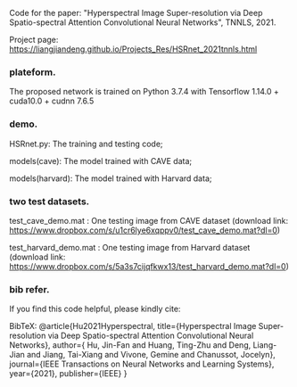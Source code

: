 Code for the paper: "Hyperspectral Image Super-resolution via Deep Spatio-spectral Attention Convolutional Neural Networks", TNNLS, 2021.

Project page: https://liangjiandeng.github.io/Projects_Res/HSRnet_2021tnnls.html


### plateform.
The proposed network is trained on Python 3.7.4 with Tensorflow 1.14.0 + cuda10.0 + cudnn 7.6.5

### demo.
HSRnet.py: The training and testing code;

models(cave): The model trained with CAVE data;

models(harvard): The model trained with Harvard data;

### two test datasets.
test_cave_demo.mat : One testing image from CAVE dataset 
(download link: https://www.dropbox.com/s/u1cr6lye6xqppv0/test_cave_demo.mat?dl=0)

test_harvard_demo.mat : One testing image from Harvard dataset 
(download link: https://www.dropbox.com/s/5a3s7cijqfkwx13/test_harvard_demo.mat?dl=0)


### bib refer.
If you find this code helpful, please kindly cite:

BibTeX:
    @article{Hu2021Hyperspectral,
      title={Hyperspectral Image Super-resolution via Deep Spatio-spectral Attention Convolutional Neural Networks},
      author={ Hu, Jin-Fan and Huang, Ting-Zhu and Deng, Liang-Jian and Jiang, Tai-Xiang and Vivone, Gemine and Chanussot, Jocelyn},
      journal={IEEE Transactions on Neural Networks and Learning Systems},
      year={2021},
      publisher={IEEE}
    }
